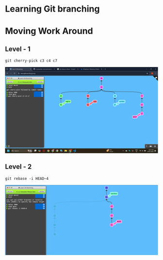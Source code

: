 # Learning Git branching

# Moving Work Around

## Level - 1

```
git cherry-pick c3 c4 c7
```

![alt text](image.png)

## Level - 2

```
git rebase -i HEAD~4
```
![alt text](image-1.png)
